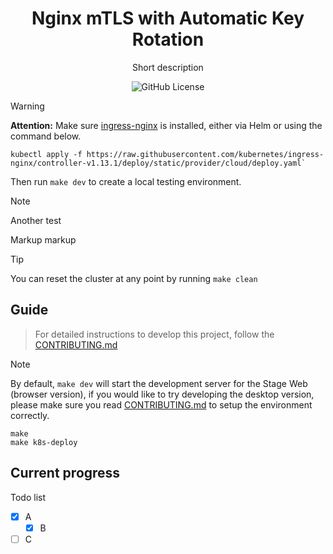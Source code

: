 <!-- <picture>
  <source
    width="100%"
    srcset="./docs/content/public/banner-dark-1280x640.avif"
    media="(prefers-color-scheme: dark)"
  />
  <source
    width="100%"
    srcset="./docs/content/public/banner-light-1280x640.avif"
    media="(prefers-color-scheme: light), (prefers-color-scheme: no-preference)"
  />
  <img width="250" src="./docs/content/public/banner-light-1280x640.avif" />
</picture> -->

<h1 align="center">Nginx mTLS with Automatic Key Rotation</h1>

<p align="center">Short description</p>

<p align="center">
  <img alt="GitHub License" src="https://img.shields.io/github/license/ImreAngelo/nginx-mtls-rotation">
  <!-- ![example workflow](https://github.com/github/docs/actions/workflows/main.yml/badge.svg) -->
</p>

> [!WARNING]
> **Attention:** Make sure [ingress-nginx](https://kubernetes.github.io/ingress-nginx/deploy/#quick-start) is installed, either via Helm or using the command below.

```shell
kubectl apply -f https://raw.githubusercontent.com/kubernetes/ingress-nginx/controller-v1.13.1/deploy/static/provider/cloud/deploy.yaml`
```

Then run `make dev` to create a local testing environment.

> [!NOTE]
>
> Another test
>
> Markup markup

> [!TIP]
> You can reset the cluster at any point by running `make clean`


## Guide

> For detailed instructions to develop this project, follow the [CONTRIBUTING.md](./.github/CONTRIBUTING.md)

> [!NOTE]
> By default, `make dev` will start the development server for the Stage Web (browser version), if you would
> like to try developing the desktop version, please make sure you read [CONTRIBUTING.md](./.github/CONTRIBUTING.md)
> to setup the environment correctly.

```shell
make
make k8s-deploy
```


## Current progress

<!-- <img src="./docs/content/public/readme-image-pc-preview.avif"> -->

Todo list

- [x] A
  - [x] B
- [ ] C 
